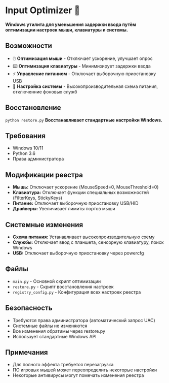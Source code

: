 # Input Optimizer 🚀

**Windows утилита для уменьшения задержки ввода путём оптимизации настроек мыши, клавиатуры и системы.**

## Возможности

* 🖱️ **Оптимизация мыши** - Отключает ускорение, улучшает опрос
* ⌨️ **Оптимизация клавиатуры** - Минимизирует задержки ввода
* ⚡ **Управление питанием** - Отключает выборочную приостановку USB
* 🎯 **Настройка системы** - Высокопроизводительная схема питания, отключенние фоновых служб

## Восстановление

`python restore.py`
**Восстанавливает стандартные настройки Windows.**

## Требования

* Windows 10/11
* Python 3.6
* Права администратора

## Модификации реестра

* **Мышь:** Отключает ускорение (MouseSpeed=0, MouseThreshold=0)
* **Клавиатура:** Отключает функции специальных возможностей (FilterKeys, StickyKeys)
* **Питание:** Отключает выборочную приостановку USB/HID
* **Драйверы:** Увеличивает лимиты портов мыши

## Системные изменения

* **Схема питания:** Устанавливает высокопроизводительную схему
* **Службы:** Отключает ввод с планшета, сенсорную клавиатуру, поиск Windows
* **USB:** Отключает выборочную приостановку через powercfg

## Файлы

* `main.py` - Основной скрипт оптимизации
* `restore.py` - Скрипт восстановления настроек
* `registry_config.py` - Конфигурация всех настроек реестра

## Безопасность
* Требуются права администратора (автоматический запрос UAC)
* Системные файлы не изменяются
* Все изменения обратимы через restore.py
* Использует стандартные Windows API

## Примечания

* Для полного эффекта требуется перезагрузка
* ПО игровых мышей может переопределить некоторые настройки
* Некоторые антивирусы могут помечать изменения реестра
